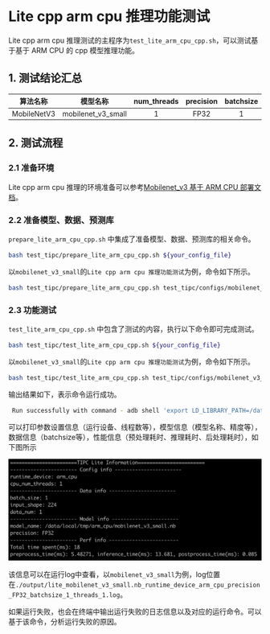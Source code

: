 # Lite cpp arm cpu 推理功能测试

Lite cpp arm cpu 推理测试的主程序为`test_lite_arm_cpu_cpp.sh`，可以测试基于基于 ARM CPU 的 cpp 模型推理功能。

## 1. 测试结论汇总

| 算法名称 | 模型名称 | num_threads | precision | batchsize |
|  :----:   |  :----: |   :----:   |  :----:  |   :----:   |
|  MobileNetV3   |  mobilenet_v3_small |  1 | FP32 | 1 |


## 2. 测试流程

### 2.1 准备环境

Lite cpp arm cpu 推理的环境准备可以参考[Mobilenet_v3 基于 ARM CPU 部署文档](../../deploy/lite_infer_cpp_arm_cpu/README.md)。


### 2.2 准备模型、数据、预测库

`prepare_lite_arm_cpu_cpp.sh` 中集成了准备模型、数据、预测库的相关命令。

```bash
bash test_tipc/prepare_lite_arm_cpu_cpp.sh ${your_config_file}
```

以`mobilenet_v3_small`的`Lite cpp arm cpu 推理功能测试`为例，命令如下所示。

```bash
bash test_tipc/prepare_lite_arm_cpu_cpp.sh test_tipc/configs/mobilenet_v3_small/lite_arm_cpu_cpp.txt
```

### 2.3 功能测试

`test_lite_arm_cpu_cpp.sh` 中包含了测试的内容，执行以下命令即可完成测试。

```bash
bash test_tipc/test_lite_arm_cpu_cpp.sh ${your_config_file}
```

以`mobilenet_v3_small`的`Lite cpp arm cpu 推理功能测试`为例，命令如下所示。

```bash
bash test_tipc/test_lite_arm_cpu_cpp.sh test_tipc/configs/mobilenet_v3_small/lite_arm_cpu_cpp.txt
```

输出结果如下，表示命令运行成功。

```bash
 Run successfully with command - adb shell 'export LD_LIBRARY_PATH=/data/local/tmp/arm_cpu/; /data/local/tmp/arm_cpu/mobilenet_v3 /data/local/tmp/arm_cpu/config.txt /data/local/tmp/arm_cpu/demo.jpg'  > ./output/lite_mobilenet_v3_small.nb_runtime_device_arm_cpu_precision_FP32_batchsize_1_threads_1.log 2>&1!
```


可以打印参数设置信息（运行设备、线程数等），模型信息（模型名称、精度等），数据信息（batchsize等），性能信息（预处理耗时、推理耗时、后处理耗时），如下图所示

<div align="center">
    <img src="../../../../tipc/lite_infer_cpp_arm_cpu/images/lite_cpp_arm_cpu_autolog_demo.png">
</div>

该信息可以在运行log中查看，以`mobilenet_v3_small`为例，log位置在`./output/lite_mobilenet_v3_small.nb_runtime_device_arm_cpu_precision_FP32_batchsize_1_threads_1.log`。

如果运行失败，也会在终端中输出运行失败的日志信息以及对应的运行命令。可以基于该命令，分析运行失败的原因。
